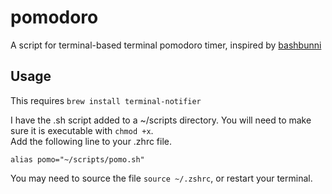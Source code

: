 # pomodoro
A script for terminal-based terminal pomodoro timer, inspired by [bashbunni](https://www.youtube.com/watch?v=GfQjJBtO-8Y&pp=ygUUY29tbWFuZGxpbmUgcG9tb2Rvcm8%3D)

## Usage
This requires ```brew install terminal-notifier``` 

I have the .sh script added to a ~/scripts directory. You will need to make sure it is executable with ```chmod +x```.  
Add the following line to your .zhrc file. 

```alias pomo="~/scripts/pomo.sh"```  

You may need to source the file ```source ~/.zshrc```, or restart your terminal. 
